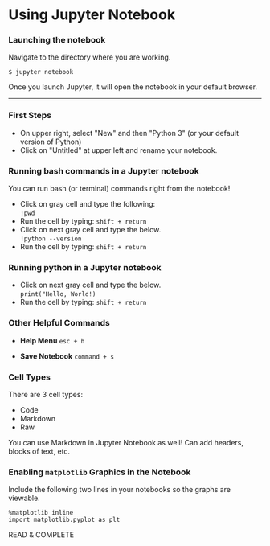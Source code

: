 # Using Jupyter Notebook

### Launching the notebook
Navigate to the directory where you are working.  
```
$ jupyter notebook
```

Once you launch Jupyter, it will open the notebook in your default browser.

---

### First Steps
* On upper right, select "New" and then "Python 3" (or your default version of Python)
* Click on "Untitled" at upper left and rename your notebook.

### Running bash commands in a Jupyter notebook  
You can run bash (or terminal) commands right from the notebook!  
* Click on gray cell and type the following:  
`!pwd`  
* Run the cell by typing:  `shift + return`  
* Click on next gray cell and type the below.  
`!python --version`
* Run the cell by typing: `shift + return`

### Running python in a Jupyter notebook  
* Click on next gray cell and type the below.    
`print("Hello, World!)`
* Run the cell by typing: `shift + return`

### Other Helpful Commands

* **Help Menu** `esc + h`

* **Save Notebook** `command + s`

### Cell Types
There are 3 cell types:  
- Code  
- Markdown
- Raw

You can use Markdown in Jupyter Notebook as well!  Can add headers, blocks of text, etc. 

### Enabling `matplotlib` Graphics in the Notebook
Include the following two lines in your notebooks so the graphs are viewable.  
```
%matplotlib inline
import matplotlib.pyplot as plt
```
READ & COMPLETE
